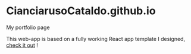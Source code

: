 # CianciarusoCataldo.github.io
My portfolio page

This web-app is based on a fully working React app template I designed, [check it out](https://github.com/CianciarusoCataldo/react-app-ready-to-go) !
